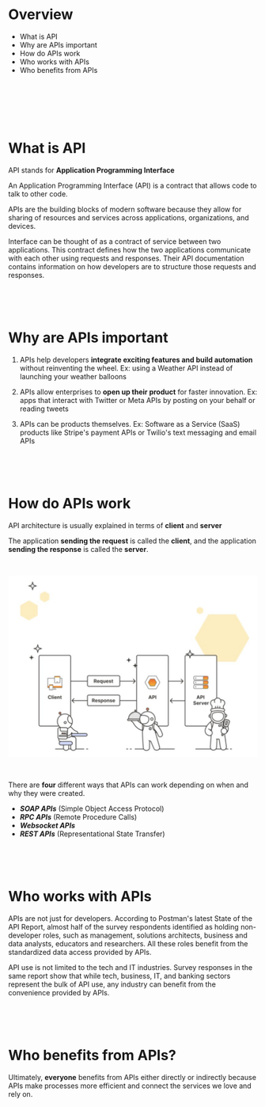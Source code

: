 # Overview

- What is API
- Why are APIs important
- How do APIs work
- Who works with APIs
- Who benefits from APIs

&nbsp;

&nbsp;

&nbsp;

# What is API

API stands for **Application Programming Interface**

An Application Programming Interface (API) is a contract that allows code to talk to other code.

APIs are the building blocks of modern software because they allow for sharing of resources and services across applications, organizations, and devices.

Interface can be thought of as a contract of service between two applications. This contract defines how the two applications communicate with each other using requests and responses. Their API documentation contains information on how developers are to structure those requests and responses.

&nbsp;

&nbsp;

# Why are APIs important

1. APIs help developers **integrate exciting features and build automation** without reinventing the wheel. Ex: using a Weather API instead of launching your weather balloons

2. APIs allow enterprises to **open up their product** for faster innovation. Ex: apps that interact with Twitter or Meta APIs by posting on your behalf or reading tweets

3. APIs can be products themselves. Ex: Software as a Service (SaaS) products like Stripe's payment APIs or Twilio's text messaging and email APIs

&nbsp;

&nbsp;

# How do APIs work

API architecture is usually explained in terms of **client** and **server**

The application **sending the request** is called the **client**, and the application **sending the response** is called the **server**.

&nbsp;

<img src="./assets/api-flow.png">

&nbsp;

There are **four** different ways that APIs can work depending on when and why they were created.

- **_SOAP APIs_** (Simple Object Access Protocol)
- **_RPC APIs_** (Remote Procedure Calls)
- **_Websocket APIs_**
- **_REST APIs_** (Representational State Transfer)

&nbsp;

&nbsp;

# Who works with APIs

APIs are not just for developers. According to Postman's latest State of the API Report, almost half of the survey respondents identified as holding non-developer roles, such as management, solutions architects, business and data analysts, educators and researchers. All these roles benefit from the standardized data access provided by APIs.

API use is not limited to the tech and IT industries. Survey responses in the same report show that while tech, business, IT, and banking sectors represent the bulk of API use, any industry can benefit from the convenience provided by APIs.

&nbsp;

&nbsp;

# Who benefits from APIs?

Ultimately, **everyone** benefits from APIs either directly or indirectly because APIs make processes more efficient and connect the services we love and rely on.

&nbsp;
&nbsp;

&nbsp;


